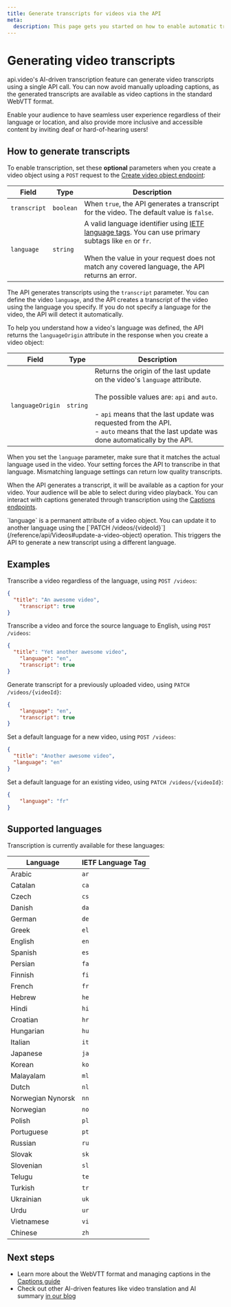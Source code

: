 ```yaml
---
title: Generate transcripts for videos via the API
meta:
  description: This page gets you started on how to enable automatic transcription for videos in multiple languages using the Videos endpoint.
---
```


# Generating video transcripts

api.video's AI-driven transcription feature can generate video transcripts using a single API call. You can now avoid manually uploading captions, as the generated transcripts are available as video captions in the standard WebVTT format. 

Enable your audience to have seamless user experience regardless of their language or location, and also provide more inclusive and accessible content by inviting deaf or hard-of-hearing users!

## How to generate transcripts

To enable transcription, set these **optional** parameters when you create a video object using a `POST` request to the [Create video object endpoint](/reference/api/Videos#create-a-video-object):

| Field        | Type      | Description                                                                                                                                                                                        |
|--------------|-----------|----------------------------------------------------------------------------------------------------------------------------------------------------------------------------------------------------|
| `transcript` | `boolean` | When `true`, the API generates a transcript for the video. The default value is `false`.                                                                                                           |
| `language`   | `string`  | A valid language identifier using [IETF language tags](https://en.wikipedia.org/wiki/IETF_language_tag). You can use primary subtags like `en` or `fr`.<br/><br/>When the value in your request does not match any covered language, the API returns an error. |

The API generates transcripts using the `transcript` parameter. You can define the video `language`, and the API creates a transcript of the video using the language you specify. If you do not specify a language for the video, the API will detect it automatically. 

To help you understand how a video's language was defined, the API returns the `languageOrigin` attribute in the response when you create a video object:

| Field        | Type      | Description                                                                                                                                                                                        |
|--------------|-----------|----------------------------------------------------------------------------------------------------------------------------------------------------------------------------------------------------|
| `languageOrigin` | `string` | Returns the origin of the last update on the video's `language` attribute.<br/><br/>The possible values are: `api` and `auto`.<br/><br/>- `api` means that the last update was requested from the API.<br/>- `auto` means that the last update was done automatically by the API. |


<Callout pad="2" type="info">

When you set the `language` parameter, make sure that it matches the actual language used in the video. Your setting forces the API to transcribe in that language. Mismatching language settings can return low quality transcripts.
</Callout>

When the API generates a transcript, it will be available as a caption for your video. Your audience will be able to select during video playback. You can interact with captions generated through transcription using the [Captions endpoints](/reference/api/Captions).

<Callout pad="2" type="info">
`language` is a permanent attribute of a video object. You can update it to another language using the [`PATCH /videos/{videoId}`](/reference/api/Videos#update-a-video-object) operation. This triggers the API to generate a new transcript using a different language.
</Callout>

## Examples

Transcribe a video regardless of the language, using `POST /videos`:

  ```json
  {
    "title": "An awesome video",
	  "transcript": true
  }
  ```

Transcribe a video and force the source language to English, using `POST /videos`:

  ```json
  {
    "title": "Yet another awesome video",
	  "language": "en",
	  "transcript": true
  }
  ```

Generate transcript for a previously uploaded video, using `PATCH /videos/{videoId}`:

  ```json
  {
	  "language": "en",
	  "transcript": true
  }
  ```

Set a default language for a new video, using `POST /videos`:

  ```json
  {
    "title": "Another awesome video",
    "language": "en"
  }
  ```

Set a default language for an existing video, using `PATCH /videos/{videoId}`:

  ```json
  {
	  "language": "fr"
  }
  ```

## Supported languages

Transcription is currently available for these languages:

| Language | IETF Language Tag |
|----------|-------------------|
| Arabic | `ar` |
| Catalan | `ca` |
| Czech | `cs` |
| Danish | `da` |
| German | `de` |
| Greek | `el` |
| English | `en` |
| Spanish | `es` |
| Persian | `fa` |
| Finnish | `fi` |
| French | `fr` |
| Hebrew | `he` |
| Hindi | `hi` |
| Croatian | `hr` |
| Hungarian | `hu` |
| Italian | `it` |
| Japanese | `ja` |
| Korean | `ko` |
| Malayalam | `ml` |
| Dutch | `nl` |
| Norwegian Nynorsk | `nn` |
| Norwegian | `no` |
| Polish | `pl` |
| Portuguese | `pt` |
| Russian | `ru` |
| Slovak | `sk` |
| Slovenian | `sl` |
| Telugu | `te` |
| Turkish | `tr` |
| Ukrainian | `uk` |
| Urdu | `ur` |
| Vietnamese | `vi` |
| Chinese | `zh` |

## Next steps

- Learn more about the WebVTT format and managing captions in the [Captions guide](/vod/add-captions)
- Check out other AI-driven features like video translation and AI summary [in our blog](https://api.video/blog/product-updates/ai-video-features/)